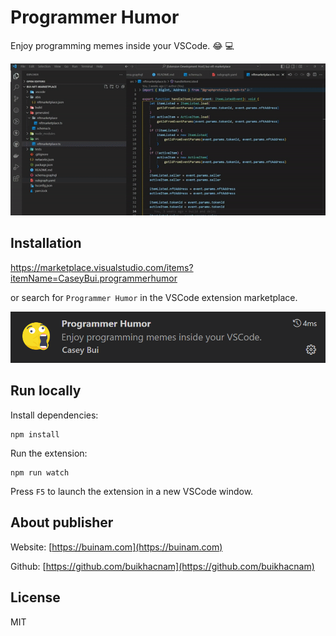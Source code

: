 # Programmer Humor

Enjoy programming memes inside your VSCode. 😂 💻

<img src='https://raw.githubusercontent.com/buikhacnam/buikhacnam/main/public/programmer-humor.gif' alt=''/>


## Installation
https://marketplace.visualstudio.com/items?itemName=CaseyBui.programmerhumor

or search for `Programmer Humor` in the VSCode extension marketplace.

<img src='https://raw.githubusercontent.com/buikhacnam/buikhacnam/main/public/extension.png' alt=''/>

## Run locally

Install dependencies: 
```
npm install
```

Run the extension:

```
npm run watch
```

Press `F5` to launch the extension in a new VSCode window.



## About publisher

Website: [https://buinam.com](https://buinam.com)

Github: [https://github.com/buikhacnam](https://github.com/buikhacnam)


## License
MIT